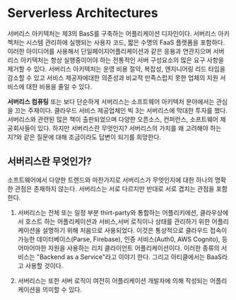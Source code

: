 # Serverless Architectures

서버리스 아키텍처는 제3의 BasS를 구축하는 어플리케이션 디자인이다. 서버리스 아키첵처는 시스템 관리하에 실행되는 사용자 코드, 짧은 수명의 FaaS 플랫폼을 포함하다. 이러한 아이디어를 사용해서 단일페이지어플리케이션과 같은 응용과 연관지으며 서버리스 아키텍처는 항상 실행중이어야 하는 전통적인 서버 구성요소의 많은 요구 사항을 제거할 수 있다. 서버리스 아키텍처는 운영 비용 절약, 복잡성, 엔지니어링 리드 타임을 감소할 수 있고 서비스 제공자에대한 의존성과 비교적 만족스럽지 못한 업체의 지원 서비스에 대한 비용을 줄일 수 있다.

**서버리스 컴퓨팅** 또는 보다 단순하게 서버리스는 소프트웨어 아키텍처 분야에서는 관심을 끄는 주제이다. 클라우드 서비스 제공업체인 빅 3는 서버리스에 막대한 투자를 했다. 서버리스와 관련된 많은 책이 출판되었으며 다양한 오픈소스, 컨퍼런스, 소프트웨어 제공회사들이 있다. 하지만 서버리스란 무엇인지? 서버리스의 가치를 왜 고려해야 하는지?와 같은 질문에 대해 조금이라도 답변이 되기를 희망한다.

## 서버리스란 무엇인가?

소프트웨어에서 다양한 트렌드와 마찬가지로 서버리스가 무엇인지에 대한 하나의 명확한 관점은 존재하지 않는다. 서버리스는 서로 다르지만 반대로 서로 겹치는 관점을 포함한다.

1. 서버리스는 전체 또는 일정 부분 thirt-party와 통합하는 어플리키에션, 클라우상에서 호스트 하는 어플리케이션과 서비스,서버 로직이나 상태를 관리하기 위한 어플리케이션을 설명하기 위해 처음으로 사용되었다. 이것은 통상적으로 클라우드 접속이 가능한 데이터베이스(Parse, Firebase), 인증 서비스(Auth0, AWS Cognito), 등 어마어마한 자원을 사용하는 리치 클라이언트 어플리케이션이다. 이러한 종류의 서비스는 "Backend as a Service"라고 이야기 한다. 그리고 아티클에서는 BaaS라고 사용할 것이다.

2. 서버리스는 또한 서버 로직이 여전히 어플리케이션 개발자에 의해 작성되는 어플리케이션을 의미할 수 있다.